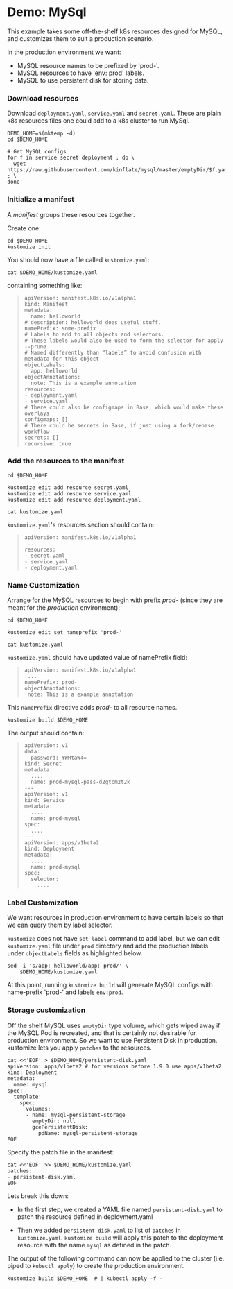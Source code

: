 # Demo: MySql

This example takes some off-the-shelf k8s resources
designed for MySQL, and customizes them to suit a
production scenario.

In the production environment we want:

- MySQL resource names to be prefixed by 'prod-'.
- MySQL resources to have 'env: prod' labels.
- MySQL to use persistent disk for storing data.

### Download resources

Download `deployment.yaml`, `service.yaml` and
`secret.yaml`.  These are plain k8s resources files one
could add to a k8s cluster to run MySql.

<!-- @makeMySQLDir @test -->
```
DEMO_HOME=$(mktemp -d)
cd $DEMO_HOME

# Get MySQL configs
for f in service secret deployment ; do \
  wget https://raw.githubusercontent.com/kinflate/mysql/master/emptyDir/$f.yaml ; \
done
```

### Initialize a manifest

A _manifest_ groups these resources together.

Create one:

<!-- @initApp @test -->
```
cd $DEMO_HOME
kustomize init
```

You should now have a file called `kustomize.yaml`:

<!-- @catMan @test -->
```
cat $DEMO_HOME/kustomize.yaml
```

containing something like:


> ```
> apiVersion: manifest.k8s.io/v1alpha1
> kind: Manifest
> metadata:
>   name: helloworld
> # description: helloworld does useful stuff.
> namePrefix: some-prefix
> # Labels to add to all objects and selectors.
> # These labels would also be used to form the selector for apply --prune
> # Named differently than “labels” to avoid confusion with metadata for this object
> objectLabels:
>   app: helloworld
> objectAnnotations:
>   note: This is a example annotation
> resources:
> - deployment.yaml
> - service.yaml
> # There could also be configmaps in Base, which would make these overlays
> configmaps: []
> # There could be secrets in Base, if just using a fork/rebase workflow
> secrets: []
> recursive: true
> ```


### Add the resources to the manifest

<!-- @addResources @test -->
```
cd $DEMO_HOME

kustomize edit add resource secret.yaml
kustomize edit add resource service.yaml
kustomize edit add resource deployment.yaml

cat kustomize.yaml
```

`kustomize.yaml`'s resources section should contain:

> ```
> apiVersion: manifest.k8s.io/v1alpha1
> ....
> resources:
> - secret.yaml
> - service.yaml
> - deployment.yaml
> ```

### Name Customization

Arrange for the MySQL resources to begin with prefix
_prod-_ (since they are meant for the _production_
environment):

<!-- @customizeLabel @test -->
```
cd $DEMO_HOME

kustomize edit set nameprefix 'prod-'

cat kustomize.yaml
```

`kustomize.yaml` should have updated value of namePrefix field:

> ```
> apiVersion: manifest.k8s.io/v1alpha1
> ....
> namePrefix: prod-
> objectAnnotations:
>  note: This is a example annotation
> ```

This `namePrefix` directive adds _prod-_ to all
resource names.

<!-- @genNamePrefixConfig @test -->
```
kustomize build $DEMO_HOME
```

The output should contain:
> ```
> apiVersion: v1
> data:
>   password: YWRtaW4=
> kind: Secret
> metadata:
>   ....
>   name: prod-mysql-pass-d2gtcm2t2k
> ---
> apiVersion: v1
> kind: Service
> metadata:
>   ....
>   name: prod-mysql
> spec:
>   ....
> ---
> apiVersion: apps/v1beta2
> kind: Deployment
> metadata:
>   ....
>   name: prod-mysql
> spec:
>   selector:
>     ....
> ```

### Label Customization

We want resources in production environment to have
certain labels so that we can query them by label
selector.

`kustomize` does not have `set label` command to add
label, but we can edit `kustomize.yaml` file under
`prod` directory and add the production labels under
`objectLabels` fields as highlighted below.

<!-- @customizeLabels @test -->
```
sed -i 's/app: helloworld/app: prod/' \
    $DEMO_HOME/kustomize.yaml
```

At this point, running `kustomize build` will
generate MySQL configs with name-prefix 'prod-' and
labels `env:prod`.

### Storage customization

Off the shelf MySQL uses `emptyDir` type volume, which
gets wiped away if the MySQL Pod is recreated, and that
is certainly not desirable for production
environment. So we want to use Persistent Disk in
production. kustomize lets you apply `patches` to the
resources.

<!-- @createPatchFile @test -->
```
cat <<'EOF' > $DEMO_HOME/persistent-disk.yaml
apiVersion: apps/v1beta2 # for versions before 1.9.0 use apps/v1beta2
kind: Deployment
metadata:
  name: mysql
spec:
  template:
    spec:
      volumes:
      - name: mysql-persistent-storage
        emptyDir: null
        gcePersistentDisk:
          pdName: mysql-persistent-storage
EOF
```

Specify the patch file in the manifest:

<!-- @specifyPatch @test -->
```
cat <<'EOF' >> $DEMO_HOME/kustomize.yaml
patches:
- persistent-disk.yaml
EOF
```

Lets break this down:

- In the first step, we created a YAML file named
  `persistent-disk.yaml` to patch the resource defined
  in deployment.yaml

- Then we added `persistent-disk.yaml` to list of
  `patches` in `kustomize.yaml`. `kustomize build`
  will apply this patch to the deployment resource with
  the name `mysql` as defined in the patch.


The output of the following command can now be applied
to the cluster (i.e. piped to `kubectl apply`) to
create the production environment.

<!-- @finalInflation @test -->
```
kustomize build $DEMO_HOME  # | kubectl apply -f -
```
